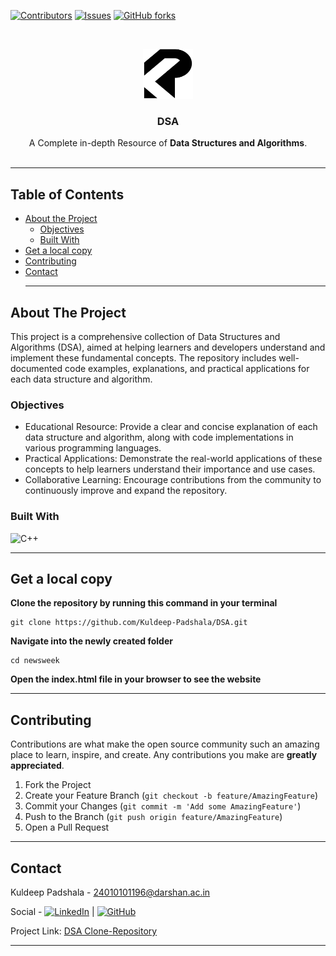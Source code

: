 [![Contributors](https://img.shields.io/github/contributors/Kuldeep-Padshala/DSA)](https://github.com/Kuldeep-Padshala/DSA/graphs/contributors)
[![Issues](https://img.shields.io/github/issues/Kuldeep-Padshala/DSA)](https://github.com/Kuldeep-Padshala/DSA/graphs/issues)
[![GitHub forks](https://img.shields.io/github/forks/Kuldeep-Padshala/DSA)](https://github.com/Kuldeep-Padshala/DSA/forks)

<br />
<p align="center">
  <a href="https://github.com/Kuldeep-Padshala/DSA">
  <img src="Images/logo2.png" alt="Logo" width="80" height="80">
  </a>

  <h3 align="center">DSA</h3>

   <p align="center">
    A Complete in-depth Resource of <b>Data Structures and Algorithms</b>.
    <br />
    <br />
   </p>

   - - -
   ## Table of Contents

* [About the Project](#about-the-project)
  * [Objectives](#objectives)
  * [Built With](#built-with)
* [Get a local copy](#get-a-local-copy)
* [Contributing](#contributing)
* [Contact](#contact)
   - - -

 ## About The Project
<p>This project is a comprehensive collection of Data Structures and Algorithms (DSA), aimed at helping learners and developers understand and implement these fundamental concepts. The repository includes well-documented code examples, explanations, and practical applications for each data structure and algorithm.</p>

### Objectives
<ul>
  <li>Educational Resource: Provide a clear and concise explanation of each data structure and algorithm, along with code implementations in various programming 
      languages.</li>
  <li>Practical Applications: Demonstrate the real-world applications of these concepts to help learners understand their importance and use cases.</li>
  <li>Collaborative Learning: Encourage contributions from the community to continuously improve and expand the repository.</li>
</ul>

### Built With

![C++](https://img.shields.io/badge/-C++-00599C?style=flat&logo=c%2B%2B&logoColor=white)

- - -

## Get a local copy

**Clone the repository by running this command in your terminal**
```
git clone https://github.com/Kuldeep-Padshala/DSA.git
```
**Navigate into the newly created folder**
```
cd newsweek
```

**Open the index.html file in your browser to see the website** 
- - -
## Contributing

Contributions are what make the open source community such an amazing place to learn, inspire, and create. Any contributions you make are **greatly appreciated**.

1. Fork the Project
2. Create your Feature Branch (`git checkout -b feature/AmazingFeature`)
3. Commit your Changes (`git commit -m 'Add some AmazingFeature'`)
4. Push to the Branch (`git push origin feature/AmazingFeature`)
5. Open a Pull Request

- - -

## Contact

Kuldeep Padshala - 24010101196@darshan.ac.in 

Social - [![LinkedIn](https://img.shields.io/badge/LinkedIn-Connect-blue)](https://www.linkedin.com/in/kuldeep-patel-5434b9242/) |
         [![GitHub](https://img.shields.io/github/followers/Kuldeep-Padshala?style=social)](https://github.com/Kuldeep-Padshala) 
         
Project Link: [DSA Clone-Repository](https://github.com/Kuldeep-Padshala/DSA/tree/main-branch)

- - -
